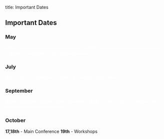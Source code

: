 title: Important Dates

## Important Dates

<div markdown="1" class="col-md-3   month-container">

### May

</div>

<div markdown="1" class="col-md-9 d-flex " style="text-decoration: line-through; text-decoration-color: white; color: white;">

**15th** - Call for Participation Deadline ✅
**30th** - Grants Applications Opening ✅
**30th** - Early Bird Ticket Sales Closes ✅

</div>

<div markdown="1" class=" col-md-3  month-container">

### July

</div>

<div markdown="1" class=" col-md-9 d-flex" style="text-decoration: line-through; text-decoration-color: white; color: white;">

<span class="day-container"><strong></strong></span>

**01st** - Talks Publication✅
**30th** - Schedule Publication✅

</div>

<div markdown="1" class=" col-md-3  month-container">

### September

</div>

<div markdown="1" class=" col-md-9 d-flex align-left" style="text-decoration: line-through; text-decoration-color: white; color: white;">

<span class="day-container"><strong></strong></span>

**07th** - Childcare Applications Opening✅
**15th** - T-shirt Sales Deadline (for deliveries at the conference)✅

</div>

<div markdown="1" class=" col-md-3  month-container">

### October

</div>

<div markdown="1" class=" col-md-9 d-flex">

<span class="day-container"><strong></strong></span>

**17,18th** - Main Conference
**19th** - Workshops

</div>
